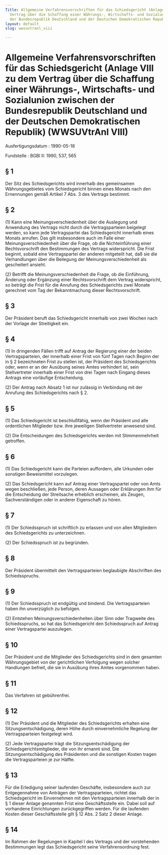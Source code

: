 ```yaml
---
Title: Allgemeine Verfahrensvorschriften für das Schiedsgericht (Anlage VIII zu dem
  Vertrag über die Schaffung einer Währungs-, Wirtschafts- und Sozialunion zwischen
  der Bundesrepublik Deutschland und der Deutschen Demokratischen Republik)
layout: default
slug: wwsuvtranl_viii

---
```


# Allgemeine Verfahrensvorschriften für das Schiedsgericht (Anlage VIII zu dem Vertrag über die Schaffung einer Währungs-, Wirtschafts- und Sozialunion zwischen der Bundesrepublik Deutschland und der Deutschen Demokratischen Republik) (WWSUVtrAnl VIII)

Ausfertigungsdatum
:   1990-05-18

Fundstelle
:   BGBl II: 1990, 537, 565



## § 1

Der Sitz des Schiedsgerichts wird innerhalb des gemeinsamen
Währungsgebietes vom Schiedsgericht binnen eines Monats nach den
Ernennungen gemäß Artikel 7 Abs. 3 des Vertrags bestimmt.


## § 2

(1) Kann eine Meinungsverschiedenheit über die Auslegung und Anwendung
des Vertrags nicht durch die Vertragsparteien beigelegt werden, so
kann jede Vertragspartei das Schiedsgericht innerhalb eines Monats
anrufen. Das gilt insbesondere auch im Falle einer
Meinungsverschiedenheit über die Frage, ob die Nichteinführung einer
Rechtsvorschrift den Bestimmungen des Vertrags widerspricht. Die Frist
beginnt, sobald eine Vertragspartei der anderen mitgeteilt hat, daß
sie die Verhandlungen über die Beilegung der Meinungsverschiedenheit
als gescheitert ansieht.

(2) Betrifft die Meinungsverschiedenheit die Frage, ob die Einführung,
Änderung oder Ergänzung einer Rechtsvorschrift dem Vertrag
widerspricht, so beträgt die Frist für die Anrufung des
Schiedsgerichts zwei Monate gerechnet vom Tag der Bekanntmachung
dieser Rechtsvorschrift.


## § 3

Der Präsident beruft das Schiedsgericht innerhalb von zwei Wochen nach
der Vorlage der Streitigkeit ein.


## § 4

(1) In dringenden Fällen trifft auf Antrag der Regierung einer der
beiden Vertragsparteien, der innerhalb einer Frist von fünf Tagen nach
Beginn der in § 2 bezeichneten Frist zu stellen ist, der Präsident des
Schiedsgerichts oder, wenn er an der Ausübung seines Amtes verhindert
ist, sein Stellvertreter innerhalb einer Frist von drei Tagen nach
Eingang dieses Antrags eine vorläufige Entscheidung.

(2) Der Antrag nach Absatz 1 ist nur zulässig in Verbindung mit der
Anrufung des Schiedsgerichts nach § 2.


## § 5

(1) Das Schiedsgericht ist beschlußfähig, wenn der Präsident und alle
ordentlichen Mitglieder bzw. ihre jeweiligen Stellvertreter anwesend
sind.

(2) Die Entscheidungen des Schiedsgerichts werden mit Stimmenmehrheit
getroffen.


## § 6

(1) Das Schiedsgericht kann die Parteien auffordern, alle Urkunden
oder sonstigen Beweismittel vorzulegen.

(2) Das Schiedsgericht kann auf Antrag einer Vertragspartei oder von
Amts wegen beschließen, jede Person, deren Aussagen oder Erklärungen
ihm für die Entscheidung der Streitsache erheblich erscheinen, als
Zeugen, Sachverständigen oder in anderer Eigenschaft zu hören.


## § 7

(1) Der Schiedsspruch ist schriftlich zu erlassen und von allen
Mitgliedern des Schiedsgerichts zu unterzeichnen.

(2) Der Schiedsspruch ist zu begründen.


## § 8

Der Präsident übermittelt den Vertragsparteien beglaubigte Abschriften
des Schiedsspruchs.


## § 9

(1) Der Schiedsspruch ist endgültig und bindend. Die Vertragsparteien
haben ihn unverzüglich zu befolgen.

(2) Entstehen Meinungsverschiedenheiten über Sinn oder Tragweite des
Schiedsspruchs, so hat das Schiedsgericht den Schiedsspruch auf Antrag
einer Vertragspartei auszulegen.


## § 10

Der Präsident und die Mitglieder des Schiedsgerichts sind in dem
gesamten Währungsgebiet von der gerichtlichen Verfolgung wegen solcher
Handlungen befreit, die sie in Ausübung ihres Amtes vorgenommen haben.


## § 11

Das Verfahren ist gebührenfrei.


## § 12

(1) Der Präsident und die Mitglieder des Schiedsgerichts erhalten eine
Sitzungsentschädigung, deren Höhe durch einvernehmliche Regelung der
Vertragsparteien festgelegt wird.

(2) Jede Vertragspartei trägt die Sitzungsentschädigung der
Schiedsgerichtsmitglieder, die von ihr ernannt sind. Die
Sitzungsentschädigung des Präsidenten und die sonstigen Kosten tragen
die Vertragsparteien je zur Hälfte.


## § 13

Für die Erledigung seiner laufenden Geschäfte, insbesondere auch zur
Entgegennahme von Anträgen der Vertragsparteien, richtet das
Schiedsgericht im Einvernehmen mit den Vertragsparteien innerhalb der
in § 1 dieser Anlage genannten Frist eine Geschäftsstelle ein. Dabei
soll auf vorhandene Einrichtungen zurückgegriffen werden. Für die
laufenden Kosten dieser Geschäftsstelle gilt § 12 Abs. 2 Satz 2 dieser
Anlage.


## § 14

Im Rahmen der Regelungen in Kapitel I des Vertrags und der
vorstehenden Bestimmungen legt das Schiedsgericht seine
Verfahrensordnung fest.

